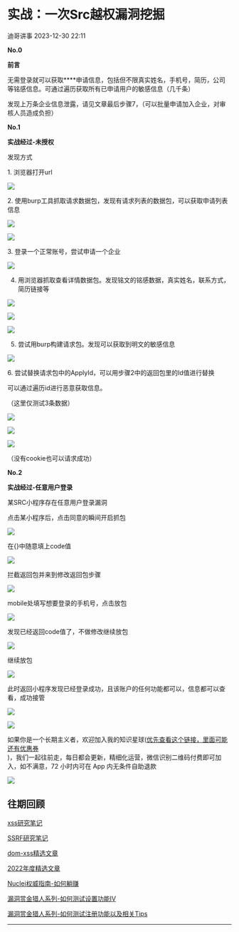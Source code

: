 #  实战：一次Src越权漏洞挖掘   
 迪哥讲事   2023-12-30 22:11  
  
**No.0**  
  
**前言**  
  
  
无需登录就可以获取****申请信息，包括但不限真实姓名，手机号，简历，公司等铭感信息。可通过遍历获取所有已申请用户的敏感信息（几千条）  
  
发现上万条企业信息泄露，请见文章最后步骤7，（可以批量申请加入企业，对审核人员造成负担）  
  
**No.1**  
  
**实战经过-未授权**  
  
  
发现方式  
  
1. 浏览器打开url  
  
  
![](https://mmbiz.qpic.cn/sz_mmbiz_png/ELQKhUzr34wwzd3LYDKhl0QzBUeibibKvoB0iagEGiaMiaj5iaRQm4lVttDYg37Kc5dzXmAgn08h28Q8gjsrJ7wuqxzQ/640?wx_fmt=png&from=appmsg "")  
  
  
2. 使用burp工具抓取请求数据包，发现有请求列表的数据包，可以获取申请列表信息  
  
  
![](https://mmbiz.qpic.cn/sz_mmbiz_png/ELQKhUzr34wwzd3LYDKhl0QzBUeibibKvo992pickIYaEGvsT6Qvg8yic5IHdPBZ1wAZpoKmXsGkXQvt82ju7dTjeg/640?wx_fmt=png&from=appmsg "")  
  
  
![](https://mmbiz.qpic.cn/sz_mmbiz_png/ELQKhUzr34wwzd3LYDKhl0QzBUeibibKvo9Frop9VoPXcScvdibGXJU3Via4ntBCxxwTtw8rEvPJgWTNqlqdyQj1Pg/640?wx_fmt=png&from=appmsg "")  
  
  
3. 登录一个正常账号，尝试申请一个企业  
  
  
![](https://mmbiz.qpic.cn/sz_mmbiz_png/ELQKhUzr34wwzd3LYDKhl0QzBUeibibKvodc8ADIeTj2xDSaPlLGrUzrRvrUvwMpvjEfVLdQnvZ8EaEmRmE32RAg/640?wx_fmt=png&from=appmsg "")  
  
  
4. 用浏览器抓取查看详情数据包。发现铭文的铭感数据，真实姓名，联系方式，简历链接等  
  
  
![](https://mmbiz.qpic.cn/sz_mmbiz_png/ELQKhUzr34wwzd3LYDKhl0QzBUeibibKvoh19icZibyRjytx1CVyxbvCau9e4PyQlrOHYExq51cGiciaM1O1gxicLh3Rg/640?wx_fmt=png&from=appmsg "")  
  
  
![](https://mmbiz.qpic.cn/sz_mmbiz_png/ELQKhUzr34wwzd3LYDKhl0QzBUeibibKvoxlnjXaayxLsrFc7ZWRtW4yn3q1CuX8mficriaM9ZbFHn17RT4IZXatOg/640?wx_fmt=png&from=appmsg "")  
  
  
![](https://mmbiz.qpic.cn/sz_mmbiz_png/ELQKhUzr34wwzd3LYDKhl0QzBUeibibKvoDPBaMzFjWCAwFqibXJAl4iaK1RbtkZD1JdUFjgrDWPGG5JM2dd8umTmA/640?wx_fmt=png&from=appmsg "")  
  
  
5. 尝试用burp构建请求包。发现可以获取到明文的敏感信息  
  
  
![](https://mmbiz.qpic.cn/sz_mmbiz_png/ELQKhUzr34wwzd3LYDKhl0QzBUeibibKvofiayHp9kVLYWR2S5NKMBPnAxrb64kcbwfQ8M97NWMFT4icVDAnzfXWbg/640?wx_fmt=png&from=appmsg "")  
  
  
6. 尝试替换请求包中的ApplyId，可以用步骤2中的返回包里的Id值进行替换  
  
可以通过遍历id进行恶意获取信息。  
  
（这里仅测试3条数据）  
  
  
![](https://mmbiz.qpic.cn/sz_mmbiz_png/ELQKhUzr34wwzd3LYDKhl0QzBUeibibKvo8JB7rC5I05KYqIeI6ObG9nIDPbX5pmPiafFBGYCKOmCibDpSbRMQTdAQ/640?wx_fmt=png&from=appmsg "")  
  
  
![](https://mmbiz.qpic.cn/sz_mmbiz_png/ELQKhUzr34wwzd3LYDKhl0QzBUeibibKvoou03Wiaoiam2EYaX18un0uNugAcqo2KU3T9cKXSBTmK84kCVt23me5Gw/640?wx_fmt=png&from=appmsg "")  
  
  
![](https://mmbiz.qpic.cn/sz_mmbiz_png/ELQKhUzr34wwzd3LYDKhl0QzBUeibibKvoou03Wiaoiam2EYaX18un0uNugAcqo2KU3T9cKXSBTmK84kCVt23me5Gw/640?wx_fmt=png&from=appmsg "")  
  
  
（没有cookie也可以请求成功）  
  
**No.2**  
  
**实战经过-任意用户登录**  
  
  
  
某SRC小程序存在任意用户登录漏洞  
  
点击某小程序后，点击同意的瞬间开启抓包  
  
  
![](https://mmbiz.qpic.cn/sz_mmbiz_png/ELQKhUzr34wwzd3LYDKhl0QzBUeibibKvomxlclJnxUOGqXCoicT76T9jwF6fh3u4QTj7KEf6qqyxxcW0AGDGILibA/640?wx_fmt=png&from=appmsg "")  
  
  
在{}中随意填上code值  
  
  
![](https://mmbiz.qpic.cn/sz_mmbiz_png/ELQKhUzr34wwzd3LYDKhl0QzBUeibibKvoQOf6bzMAgTJttRH2ZzeC79uZwibkn4ZrvIYuR1o6icicct0pCKt69DAXA/640?wx_fmt=png&from=appmsg "")  
  
  
拦截返回包并来到修改返回包步骤  
  
  
![](https://mmbiz.qpic.cn/sz_mmbiz_png/ELQKhUzr34wwzd3LYDKhl0QzBUeibibKvoO8VFR0p1gmsqicnia0OdGRJHEEeFcIExDJ9NU9QewKCvtoT6Y06ticU3Q/640?wx_fmt=png&from=appmsg "")  
  
  
mobile处填写想要登录的手机号，点击放包  
  
  
![](https://mmbiz.qpic.cn/sz_mmbiz_png/ELQKhUzr34wwzd3LYDKhl0QzBUeibibKvoMZbIlknyPdnBYib3enatCDGx2ibFiby0FxgQibEkfnWX5zibg1ecw8kFNSw/640?wx_fmt=png&from=appmsg "")  
  
  
发现已经返回code值了，不做修改继续放包  
  
  
![](https://mmbiz.qpic.cn/sz_mmbiz_png/ELQKhUzr34wwzd3LYDKhl0QzBUeibibKvoZibG6a9rVMmhae7dvpUCfPGXArl3fVvM03kvaDRb3Ya9ic5uKOZRWXcQ/640?wx_fmt=png&from=appmsg "")  
  
  
继续放包  
  
  
![](https://mmbiz.qpic.cn/sz_mmbiz_png/ELQKhUzr34wwzd3LYDKhl0QzBUeibibKvoliakibrVttFOkqibKl1shoyWQXtkMEkPFyzkIk8bTn8kKV8A0jVWItp9g/640?wx_fmt=png&from=appmsg "")  
  
  
此时返回小程序发现已经登录成功，且该账户的任何功能都可以，信息都可以查看，成功接管  
  
  
![](https://mmbiz.qpic.cn/sz_mmbiz_png/ELQKhUzr34wwzd3LYDKhl0QzBUeibibKvo2hSZYWkJYvibhC7HhFLEJzg9Nnog38LicNic40vVqGXDPmYAc6pkZJksw/640?wx_fmt=png&from=appmsg "")  
  
  
![](https://mmbiz.qpic.cn/sz_mmbiz_png/ELQKhUzr34wwzd3LYDKhl0QzBUeibibKvoMPwP6rZtyQqSluNpjW7XHsPW0Sn849MMCAcBG4u7CLHM1VIiaEYN4cw/640?wx_fmt=png&from=appmsg "")  
  
  
如果你是一个长期主义者，欢迎加入我的知识星球([优先查看这个链接，里面可能还有优惠券](http://mp.weixin.qq.com/s?__biz=MzIzMTIzNTM0MA==&mid=2247489122&idx=1&sn=a022eae85e06e46d769c60b2f608f2b8&chksm=e8a61c01dfd195170a090bce3e27dffdc123af1ca06d196aa1c7fe623a8957755f0cc67fe004&scene=21#wechat_redirect)  
)，我们一起往前走，每日都会更新，精细化运营，微信识别二维码付费即可加入，如不满意，72 小时内可在 App 内无条件自助退款  
  
![](https://mmbiz.qpic.cn/mmbiz_png/YmmVSe19Qj5jYW8icFkojHqg2WTWTjAnvcuF7qGrj3JLz1VgSFDDMOx0DbKjsia5ibMpeISsibYJ0ib1d2glMk2hySA/640?wx_fmt=png&wxfrom=5&wx_lazy=1&wx_co=1 "")  
## 往期回顾  
  
  
[xss研究笔记](http://mp.weixin.qq.com/s?__biz=MzIzMTIzNTM0MA==&mid=2247487130&idx=1&sn=e20bb0ee083d058c74b5a806c8a581b3&chksm=e8a604f9dfd18defaeb9306b89226dd3a5b776ce4fc194a699a317b29a95efd2098f386d7adb&scene=21#wechat_redirect)  
  
  
[SSRF研究笔记](http://mp.weixin.qq.com/s?__biz=MzIzMTIzNTM0MA==&mid=2247486912&idx=1&sn=8704ce12dedf32923c6af49f1b139470&chksm=e8a607a3dfd18eb5abc302a40da024dbd6ada779267e31c20a0fe7bbc75a5947f19ba43db9c7&scene=21#wechat_redirect)  
  
  
[dom-xss精选文章](http://mp.weixin.qq.com/s?__biz=MzIzMTIzNTM0MA==&mid=2247488819&idx=1&sn=5141f88f3e70b9c97e63a4b68689bf6e&chksm=e8a61f50dfd1964692f93412f122087ac160b743b4532ee0c1e42a83039de62825ebbd066a1e&scene=21#wechat_redirect)  
  
  
[2022年度精选文章](http://mp.weixin.qq.com/s?__biz=MzIzMTIzNTM0MA==&mid=2247487187&idx=1&sn=622438ee6492e4c639ebd8500384ab2f&chksm=e8a604b0dfd18da6c459b4705abd520cc2259a607dd9306915d845c1965224cc117207fc6236&scene=21#wechat_redirect)  
[](http://mp.weixin.qq.com/s?__biz=MzIzMTIzNTM0MA==&mid=2247487187&idx=1&sn=622438ee6492e4c639ebd8500384ab2f&chksm=e8a604b0dfd18da6c459b4705abd520cc2259a607dd9306915d845c1965224cc117207fc6236&scene=21#wechat_redirect)  
  
  
[Nuclei权威指南-如何躺赚](http://mp.weixin.qq.com/s?__biz=MzIzMTIzNTM0MA==&mid=2247487122&idx=1&sn=32459310408d126aa43240673b8b0846&chksm=e8a604f1dfd18de737769dd512ad4063a3da328117b8a98c4ca9bc5b48af4dcfa397c667f4e3&scene=21#wechat_redirect)  
  
  
[漏洞赏金猎人系列-如何测试设置功能IV](http://mp.weixin.qq.com/s?__biz=MzIzMTIzNTM0MA==&mid=2247486973&idx=1&sn=6ec419db11ff93d30aa2fbc04d8dbab6&chksm=e8a6079edfd18e88f6236e237837ee0d1101489d52f2abb28532162e2937ec4612f1be52a88f&scene=21#wechat_redirect)  
  
  
[漏洞赏金猎人系列-如何测试注册功能以及相关Tips](http://mp.weixin.qq.com/s?__biz=MzIzMTIzNTM0MA==&mid=2247486764&idx=1&sn=9f78d4c937675d76fb94de20effdeb78&chksm=e8a6074fdfd18e59126990bc3fcae300cdac492b374ad3962926092aa0074c3ee0945a31aa8a&scene=21#wechat_redirect)  
[](http://mp.weixin.qq.com/s?__biz=MzIzMTIzNTM0MA==&mid=2247486764&idx=1&sn=9f78d4c937675d76fb94de20effdeb78&chksm=e8a6074fdfd18e59126990bc3fcae300cdac492b374ad3962926092aa0074c3ee0945a31aa8a&scene=21#wechat_redirect)  
  
  
****  
  
